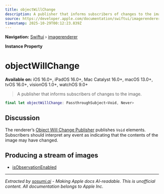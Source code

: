 ```yaml
---
title: objectWillChange
description: A publisher that informs subscribers of changes to the image.
source: https://developer.apple.com/documentation/swiftui/imagerenderer/objectwillchange
timestamp: 2025-10-29T00:12:23.839Z
---
```


**Navigation:** [Swiftui](/documentation/swiftui) › [imagerenderer](/documentation/swiftui/imagerenderer)

**Instance Property**

# objectWillChange

**Available on:** iOS 16.0+, iPadOS 16.0+, Mac Catalyst 16.0+, macOS 13.0+, tvOS 16.0+, visionOS 1.0+, watchOS 9.0+

> A publisher that informs subscribers of changes to the image.

```swift
final let objectWillChange: PassthroughSubject<Void, Never>
```

## Discussion

The renderer’s [Object Will Change Publisher](/documentation/Combine/ObservableObject/ObjectWillChangePublisher) publishes `Void` elements. Subscribers should interpret any event as indicating that the contents of the image may have changed.

## Producing a stream of images

- [isObservationEnabled](/documentation/swiftui/imagerenderer/isobservationenabled)

---

*Extracted by [sosumi.ai](https://sosumi.ai) - Making Apple docs AI-readable.*
*This is unofficial content. All documentation belongs to Apple Inc.*
